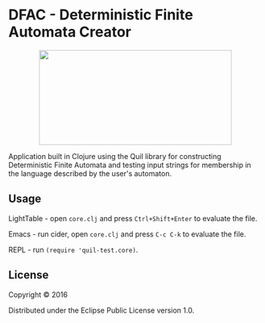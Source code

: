 # DFAC - Deterministic Finite Automata Creator
<p align="center">
        <img width="382" height="188" src="https://github.com/E-A-Griffin/DFAC/blob/master/NFALogo.png">
 </p>
Application built in Clojure using the Quil library for constructing Deterministic Finite Automata and testing input strings for membership in the language described by the user's automaton.

## Usage

LightTable - open `core.clj` and press `Ctrl+Shift+Enter` to evaluate the file.

Emacs - run cider, open `core.clj` and press `C-c C-k` to evaluate the file.

REPL - run `(require 'quil-test.core)`.

## License

Copyright © 2016

Distributed under the Eclipse Public License version 1.0.

